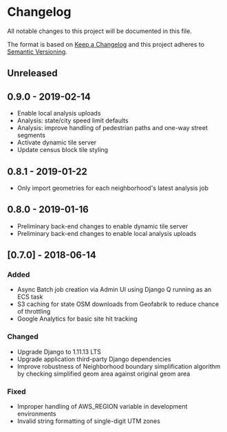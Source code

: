 # Changelog

All notable changes to this project will be documented in this file.

The format is based on [Keep a Changelog](http://keepachangelog.com/en/1.0.0/)
and this project adheres to [Semantic Versioning](http://semver.org/spec/v2.0.0.html).

## Unreleased

## 0.9.0 - 2019-02-14

- Enable local analysis uploads
- Analysis: state/city speed limit defaults
- Analysis: improve handling of pedestrian paths and one-way street segments
- Activate dynamic tile server
- Update census block tile styling

## 0.8.1 - 2019-01-22

- Only import geometries for each neighborhood's latest analysis job

## 0.8.0 - 2019-01-16

- Preliminary back-end changes to enable dynamic tile server
- Preliminary back-end changes to enable local analysis uploads

## [0.7.0] - 2018-06-14

### Added

- Async Batch job creation via Admin UI using Django Q running as an ECS task
- S3 caching for state OSM downloads from Geofabrik to reduce chance of throttling
- Google Analytics for basic site hit tracking

### Changed

- Upgrade Django to 1.11.13 LTS
- Upgrade application third-party Django dependencies
- Improve robustness of Neighborhood boundary simplification algorithm by checking simplified
  geom area against original geom area

### Fixed

- Improper handling of AWS_REGION variable in development environments
- Invalid string formatting of single-digit UTM zones
